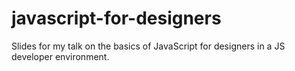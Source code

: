 javascript-for-designers
========================

Slides for my talk on the basics of JavaScript for designers in a JS developer environment.
